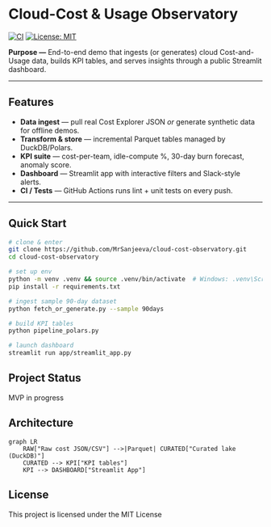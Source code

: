 # Cloud-Cost & Usage Observatory

[![CI](https://github.com/MrSanjeeva/cloud-cost-observatory/actions/workflows/ci.yml/badge.svg)](https://github.com/MrSanjeeva/cloud-cost-observatory/actions/workflows/ci.yml)
[![License: MIT](https://img.shields.io/badge/License-MIT-brightgreen.svg)](LICENSE)

**Purpose —** End-to-end demo that ingests (or generates) cloud Cost-and-Usage data, builds KPI tables, and serves insights through a public Streamlit dashboard.

---

## Features

- **Data ingest** — pull real Cost Explorer JSON _or_ generate synthetic data for offline demos.
- **Transform & store** — incremental Parquet tables managed by DuckDB/Polars.
- **KPI suite** — cost-per-team, idle-compute %, 30-day burn forecast, anomaly score.
- **Dashboard** — Streamlit app with interactive filters and Slack-style alerts.
- **CI / Tests** — GitHub Actions runs lint + unit tests on every push.

---

## Quick Start

```bash
# clone & enter
git clone https://github.com/MrSanjeeva/cloud-cost-observatory.git
cd cloud-cost-observatory

# set up env
python -m venv .venv && source .venv/bin/activate  # Windows: .venv\Scripts\Activate.ps1
pip install -r requirements.txt

# ingest sample 90-day dataset
python fetch_or_generate.py --sample 90days

# build KPI tables
python pipeline_polars.py

# launch dashboard
streamlit run app/streamlit_app.py
```

## Project Status

MVP in progress

## Architecture

```mermaid
graph LR
    RAW["Raw cost JSON/CSV"] -->|Parquet| CURATED["Curated lake (DuckDB)"]
    CURATED --> KPI["KPI tables"]
    KPI --> DASHBOARD["Streamlit App"]
```

## License

This project is licensed under the MIT License
